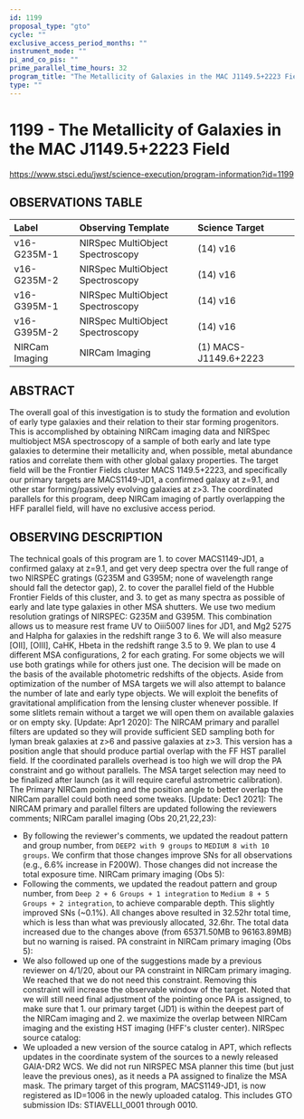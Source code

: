 ```yaml
---
id: 1199
proposal_type: "gto"
cycle: ""
exclusive_access_period_months: ""
instrument_mode: ""
pi_and_co_pis: ""
prime_parallel_time_hours: 32
program_title: "The Metallicity of Galaxies in the MAC J1149.5+2223 Field"
type: ""
---
```

# 1199 - The Metallicity of Galaxies in the MAC J1149.5+2223 Field
https://www.stsci.edu/jwst/science-execution/program-information?id=1199
## OBSERVATIONS TABLE
| Label                  | Observing Template             | Science Target               |
| :--------------------- | :----------------------------- | :--------------------------- |
| v16-G235M-1            | NIRSpec MultiObject Spectroscopy | (14) v16                     |
| v16-G235M-2            | NIRSpec MultiObject Spectroscopy | (14) v16                     |
| v16-G395M-1            | NIRSpec MultiObject Spectroscopy | (14) v16                     |
| v16-G395M-2            | NIRSpec MultiObject Spectroscopy | (14) v16                     |
| NIRCam Imaging         | NIRCam Imaging                 | (1) MACS-J1149.6+2223        |

## ABSTRACT

The overall goal of this investigation is to study the formation and evolution of early type galaxies and their relation to their star forming progenitors. This is accomplished by obtaining NIRCam imaging data and NIRSpec multiobject MSA spectroscopy of a sample of both early and late type galaxies to determine their metallicity and, when possible, metal abundance ratios and correlate them with other global galaxy properties. The target field will be the Frontier Fields cluster MACS 1149.5+2223, and specifically our primary targets are MACS1149-JD1, a confirmed galaxy at z=9.1, and other star forming/passively evolving galaxies at z>3.
The coordinated parallels for this program, deep NIRCam imaging of partly overlapping the HFF parallel field, will have no exclusive access period.

## OBSERVING DESCRIPTION

The technical goals of this program are 1. to cover MACS1149-JD1, a confirmed galaxy at z=9.1, and get very deep spectra over the full range of two NIRSPEC gratings (G235M and G395M; none of wavelength range should fall the detector gap), 2. to cover the parallel field of the Hubble Frontier Fields of this cluster, and 3. to get as many spectra as possible of early and late type galaxies in other MSA shutters.
We use two medium resolution gratings of NIRSPEC: G235M and G395M. This combination allows us to measure rest frame UV to Oiii5007 lines for JD1, and Mg2 5275 and Halpha for galaxies in the redshift range 3 to 6. We will also measure [OII], [OIII], CaHK, Hbeta in the redshift range 3.5 to 9.
We plan to use 4 different MSA configurations, 2 for each grating. For some objects we will use both gratings while for others just one. The decision will be made on the basis of the available photometric redshifts of the objects. Aside from optimization of the number of MSA targets we will also attempt to balance the number of late and early type objects.
We will exploit the benefits of gravitational amplification from the lensing cluster whenever possible. If some slitlets remain without a target we will open them on available galaxies or on empty sky.
[Update: Apr1 2020]: The NIRCAM primary and parallel filters are updated so they will provide sufficient SED sampling both for lyman break galaxies at z>6 and passive galaxies at z>3.
This version has a position angle that should produce partial overlap with the FF HST parallel field. If the coordinated parallels overhead is too high we will drop the PA constraint and go without parallels. The MSA target selection may need to be finalized after launch (as it will require careful astrometric calibration). The Primary NIRCam pointing and the position angle to better overlap the NIRCam parallel could both need some tweaks.
[Update: Dec1 2021]:
The NIRCAM primary and parallel filters are updated following the reviewers comments;
NIRCam parallel imaging (Obs 20,21,22,23):
- By following the reviewer's comments, we updated the readout pattern and group number, from `DEEP2 with 9 groups` to `MEDIUM 8 with 10 groups`. We confirm that those changes improve SNs for all observations (e.g., 6.6% increase in F200W). Those changes did not increase the total exposure time.
NIRCam primary imaging (Obs 5):
- Following the comments, we updated the readout pattern and group number, from `Deep 2 + 6 Groups + 1 integration` to `Medium 8 + 5 Groups + 2 integration`, to achieve comparable depth. This slightly improved SNs (~0.1%).
All changes above resulted in 32.52hr total time, which is less than what was previously allocated, 32.6hr. The total data increased due to the changes above (from 65371.50MB to 96163.89MB) but no warning is raised.
PA constraint in NIRCam primary imaging (Obs 5):
- We also followed up one of the suggestions made by a previous reviewer on 4/1/20, about our PA constraint in NIRCam primary imaging. We reached that we do not need this constraint. Removing this constraint will increase the observable window of the target. Noted that we will still need final adjustment of the pointing once PA is assigned, to make sure that 1. our primary target (JD1) is within the deepest part of the NIRCam imaging and 2. we maximize the overlap between NIRCam imaging and the existing HST imaging (HFF's cluster center).
NIRSpec source catalog:
- We uploaded a new version of the source catalog in APT, which reflects updates in the coordinate system of the sources to a newly released GAIA-DR2 WCS. We did not run NIRSPEC MSA planner this time (but just leave the previous ones), as it needs a PA assigned to finalize the MSA mask. The primary target of this program, MACS1149-JD1, is now registered as ID=1006 in the newly uploaded catalog.
This includes GTO submission IDs: STIAVELLI_0001 through 0010.